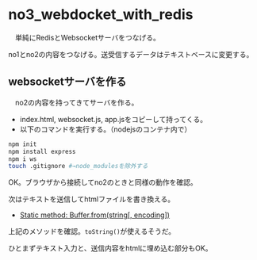 # no3_webdocket_with_redis
　単純にRedisとWebsocketサーバをつなげる。

no1とno2の内容をつなげる。送受信するデータはテキストベースに変更する。

## websocketサーバを作る
　no2の内容を持ってきてサーバを作る。

- index.html, websocket.js, app.jsをコピーして持ってくる。
- 以下のコマンドを実行する。（nodejsのコンテナ内で）

```bash
npm init
npm install express
npm i ws
touch .gitignore #→node_modulesを除外する
```

OK。ブラウザから接続してno2のときと同様の動作を確認。

次はテキストを送信してhtmlファイルを書き換える。

- [Static method: Buffer.from(string[, encoding])](https://nodejs.org/api/buffer.html#static-method-bufferfromobject-offsetorencoding-length)

上記のメソッドを確認。`toString()`が使えるそうだ。

ひとまずテキスト入力と、送信内容をhtmlに埋め込む部分もOK。

